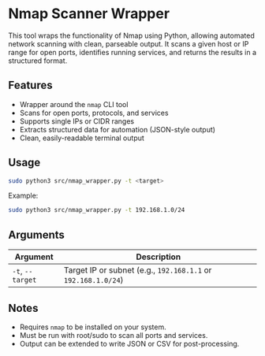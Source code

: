 # Nmap Scanner Wrapper

This tool wraps the functionality of Nmap using Python, allowing automated network scanning with clean, parseable output. It scans a given host or IP range for open ports, identifies running services, and returns the results in a structured format.

## Features

- Wrapper around the `nmap` CLI tool
- Scans for open ports, protocols, and services
- Supports single IPs or CIDR ranges
- Extracts structured data for automation (JSON-style output)
- Clean, easily-readable terminal output

## Usage

```bash
sudo python3 src/nmap_wrapper.py -t <target>
```

Example:
```bash
sudo python3 src/nmap_wrapper.py -t 192.168.1.0/24
```

## Arguments

| Argument | Description |
|----------|-------------|
| `-t`, `--target` | Target IP or subnet (e.g., `192.168.1.1` or `192.168.1.0/24`) |

## Notes

- Requires `nmap` to be installed on your system.
- Must be run with root/sudo to scan all ports and services.
- Output can be extended to write JSON or CSV for post-processing.
